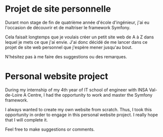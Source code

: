 # Projet de site personnelle

Durant mon stage de fin de quatrième année d'école d'ingénieur, j'ai eu l'occasion de découvrir et de maîtriser le framework Symfony.

Cela faisait longtemps que je voulais créer un petit site web de A à Z dans lequel je mets ce que j'ai envie. J'ai donc décidé de me lancer dans ce projet de site web personnel que j'espère mener jusqu'au bout.

N'hésitez pas à me faire des suggestions ou des remarques.

# Personal website project

During my internship of my 4th year of IT school of engineer with INSA Val-de-Loire A Centre, I had the opportunity to work and master the Symfony framework.

I always wanted to create my own website from scratch. Thus, I took this opportunity in order to engage in this personal website project. I really hope that I will complete it.

Feel free to make suggestions or comments.
